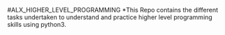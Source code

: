 #ALX_HIGHER_LEVEL_PROGRAMMING
	*This Repo contains the different tasks undertaken to understand and practice higher level programming skills using python3.
